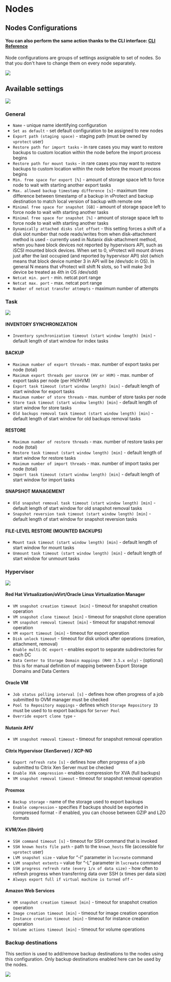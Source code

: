 # Nodes

## Nodes Configurations

#### You can also perform the same action thanks to the CLI interface: [CLI Reference](cli-reference.md#node-configurations)

Node configurations are groups of settings assignable to set of nodes. So that you don't have to change them on every node separately.

![](../.gitbook/assets/nodes.jpg)

## Available settings

![](../.gitbook/assets/nodes-general.jpg)

### General

* `Name` - unique name identifying configuration
* `Set as default` - set default configuration to be assigned to new nodes
* `Export path (staging space)` - staging path \(must be owned by `vprotect` user\)
* `Restore path for import tasks` - in rare cases you may want to restore backups to custom location within the node before the import process begins
* `Restore path for mount tasks` - in rare cases you may want to restore backups to custom location within the node before the mount process begins
* `Min. free space for export [%]` - amount of storage space left to force node to wait with starting another export tasks
* `Max. allowed backup timestamp difference [s]`- maximum time difference between timestamp of a backup in vProtect and backup destination to match local version of backup with remote one 
* `Minimal free space for snapshot [GB]` - amount of storage space left to force node to wait with starting another tasks
* `Minimal free space for snapshot [%]` - amount of storage space left to force node to wait with starting another tasks
* `Dynamically attached disks slot offset` - this setting forces a shift of a disk slot number that node reads/writes from when disk-attachment method is used - currently used in Nutanix disk-attachment method, when you have block devices not reported by hypervisors API, such as iSCSI mounted block devices. When set to 0, vProtect will mount drives just after the last occupied \(and reported by hypervisor API\) slot \(which means that block device number 3 in API will be /dev/sdc in OS\). In general N means that vProtect will shift N slots, so 1 will make 3rd device be treated as 4th in OS /dev/sdd\)
* `Netcat min. port` - min. netcat port range
* `Netcat max. port` - max. netcat port range
* `Number of netcat transfer attempts` - maximum number of attempts 

### Task

![](../.gitbook/assets/nodes-tasks.jpg)

#### **INVENTORY SYNCHRONIZATION**

* `Inventory synchronization timeout (start window length) [min]` - default length of start window for index tasks

#### **BACKUP**

* `Maximum number of export threads` - max. number of export tasks per node \(total\)
* `Maximum export threads per source (HV or HVM)` - max. number of export tasks per node \(per HV/HVM\)
* `Export task timeout (start window length) [min]` - default length of start window for export tasks
* `Maximum number of store threads` - max. number of store tasks per node
* `Store task timeout (start window length) [min]` - default length of start window for store tasks
* `Old backups removal task timeout (start window length) [min]` - default length of start window for old backups removal tasks

#### **RESTORE**

* `Maximum number of restore threads` - max. number of restore tasks per node \(total\)
* `Restore task timeout (start window length) [min]` - default length of start window for restore tasks
* `Maximum number of import threads` - max. number of import tasks per node \(total\)
* `Import task timeout (start window length) [min]` - default length of start window for import tasks

#### SNAPSHOT MANAGEMENT

* `Old snapshot removal task timeout (start window length) [min]` - default length of start window for old snapshot removal tasks
* `Snapshot reversion task timeout (start window length) [min]` - default length of start window for snapshot reversion tasks

#### FILE-LEVEL RESTORE \(MOUNTED BACKUPS\)

* `Mount task timeout (start window length) [min]` - default length of start window for mount tasks
* `Unmount task timeout (start window length) [min]` - default length of start window for unmount tasks

### Hypervisor

![](../.gitbook/assets/nodes-hypervisor.jpg)

#### Red Hat Virtualization/oVirt/Oracle Linux Virtualization Manager

* `VM snapshot creation timeout [min]` - timeout for snapshot creation operation
* `VM snapshot clone timeout [min]` - timeout for snapshot clone operation
* `VM snapshot removal timeout [min]` - timeout for snapshot removal operation
* `VM export timeout [min]` - timeout for export operation
* `Disk unlock timeout` - timeout for disk unlock after operations \(creation, attachment, removal\)
* `Enable multi-DC export` - enables export to separate subdirectories for each DC
* `Data Center to Storage Domain mappings (RHV 3.5.x only)` - \(optional\) this is for manual definition of mapping between Export Storage Domains and Data Centers

#### Oracle VM

* `Job status polling interval [s]` - defines how often progress of a job submitted to OVM manager must be checked
* `Pool to Repository mappings` - defines which `Storage Repository ID` must be used to to export backups for `Server Pool` 
* `Override export clone type` - 

#### Nutanix AHV

* `VM snapshot removal timeout` - timeout for snapshot removal operation

#### Citrix Hypervisor \(XenServer\) / XCP-NG

* `Export refresh rate [s]` - defines how often progress of a job submitted to Citrix Xen Server must be checked
* `Enable XVA compression` - enables compression for XVA \(full backups\)
* `VM snapshot removal timeout` - timeout for snapshot removal operation

#### Proxmox

* `Backup storage` - name of the storage used to export backups
* `Enable compression` - specifies if backups should be exported in compressed format - if enabled, you can choose between GZIP and LZO formats

#### KVM/Xen \(libvirt\)

* `SSH command timeout [s]` - timeout for SSH command that is invoked
* `SSH known hosts file path` - path to the `known_hosts` file \(accessible for `vprotect` user\)
* `LVM snapshot size` - value for “-l” parameter in `lvcreate` command
* `LVM snapshot extents` – value for “-L” parameter in `lvcreate` command
* `SSH progress refresh rate (every 1/x of data size)` - how often to refresh progress when transferring data over SSH \(x times per data size\)
* `Always export full if virtual machine is turned off` - 

#### Amazon Web Services

* `VM snapshot creation timeout [min]` - timeout for snapshot creation operation
* `Image creation timeout [min]` - timeout for image creation operation
* `Instance creation timeout [min]` - timeout for instance creation operation 
* `Volume actions timeout [min]` - timeout for volume operations

### Backup destinations

This section is used to add/remove backup destinations to the nodes using this configuration. Only backup destinations enabled here can be used by the nodes.

![](../.gitbook/assets/nodes-backup-destinations.jpg)


